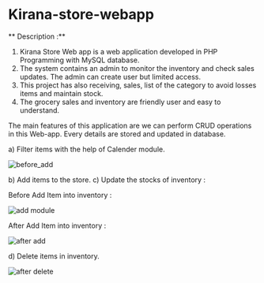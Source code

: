 # Kirana-store-webapp

** Description :**
 1. Kirana Store Web app is a web application developed in PHP Programming with MySQL database.
 2. The system contains an admin to monitor the inventory and check sales updates. The admin can create user but limited access. 
 3. This project has also receiving, sales, list of the category to avoid losses items and maintain stock. 
 4. The grocery sales and inventory are friendly user and easy to understand.

The main features of this application are we can perform CRUD operations in this Web-app. Every details are stored and updated in database.

a) Filter items with the help of Calender module.

![before_add](https://github.com/arbaj2002/Kirana-store-webapp/assets/57356090/a6c5693d-2d71-4ec1-85bd-c6176461c735)

b) Add items to the store.
c) Update the stocks of inventory :

Before Add Item into inventory :

![add module](https://github.com/arbaj2002/Kirana-store-webapp/assets/57356090/0432cfbc-c795-421d-8e24-342abdc3801a)

After Add Item into inventory :

![after add](https://github.com/arbaj2002/Kirana-store-webapp/assets/57356090/4f1c3c91-5be4-4335-9755-4c7da0142271)



d) Delete items in inventory.

![after delete](https://github.com/arbaj2002/Kirana-store-webapp/assets/57356090/c330d3d9-6268-465e-a6bc-be283d80681a)
